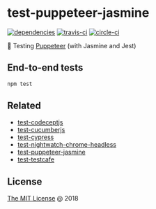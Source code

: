 # test-puppeteer-jasmine

[![dependencies](https://david-dm.org/piecioshka/test-puppeteer-jasmine.svg)](https://github.com/piecioshka/test-puppeteer-jasmine)
[![travis-ci](https://img.shields.io/travis/piecioshka/test-puppeteer-jasmine.svg)](https://travis-ci.org/piecioshka/test-puppeteer-jasmine)
[![circle-ci](https://circleci.com/gh/piecioshka/test-puppeteer-jasmine.svg?style=svg)](https://circleci.com/gh/piecioshka/test-puppeteer-jasmine)

:ledger: Testing [Puppeteer](https://pptr.dev/) (with Jasmine and Jest)

## End-to-end tests

```bash
npm test
```

## Related

* [test-codeceptjs](https://github.com/piecioshka/test-codeceptjs)
* [test-cucumberjs](https://github.com/piecioshka/test-cucumberjs)
* [test-cypress](https://github.com/piecioshka/test-cypress)
* [test-nightwatch-chrome-headless](https://github.com/piecioshka/test-nightwatch-chrome-headless)
* [test-puppeteer-jasmine](https://github.com/piecioshka/test-puppeteer-jasmine)
* [test-testcafe](https://github.com/piecioshka/test-testcafe)

## License

[The MIT License](http://piecioshka.mit-license.org) @ 2018
